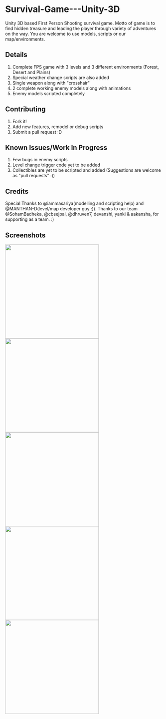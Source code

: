# Survival-Game---Unity-3D
Unity 3D based First Person Shooting survival game. Motto of game is to find hidden treasure and leading the player through variety of adventures on the way.
You are welcome to use models, scripts or our map/environments.

## Details
1. Complete FPS game with 3 levels and 3 different environments (Forest, Desert and Plains)
2. Special weather change scripts are also added
3. Single weapon along with "crosshair"
4. 2 complete working enemy models along with animations
5. Enemy models scripted completely

## Contributing
1. Fork it!
2. Add new features, remodel or debug scripts
3. Submit a pull request :D

## Known Issues/Work In Progress
1. Few bugs in enemy scripts
2. Level change trigger code yet to be added
3. Collectibles are yet to be scripted and added (Suggestions are welcome as "pull requests" :)) 

## Credits
Special Thanks to @iammasariya(modelling and scripting help) and @MANTHAN-D(level/map developer guy :)).
Thanks to our team @SohamBadheka, @cbsejpal, @dhruven7, devanshi, yanki & aakansha, for supporting as a team. :) 

## Screenshots
<img src="https://github.com/JaySardhara/Survival-Game---Unity-3D/blob/master/shots/12.PNG" width="300">
<img src="https://github.com/JaySardhara/Survival-Game---Unity-3D/blob/master/shots/1234.PNG" width="300">
<img src="https://github.com/JaySardhara/Survival-Game---Unity-3D/blob/master/shots/2.png" width="300">
<img src="https://github.com/JaySardhara/Survival-Game---Unity-3D/blob/master/shots/3.png" width="300">
<img src="https://github.com/JaySardhara/Survival-Game---Unity-3D/blob/master/shots/1.PNG" width="300">

